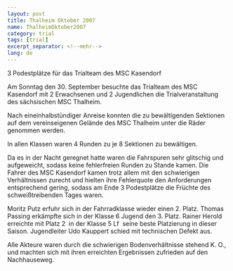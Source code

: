 ```yaml
---
layout: post
title: Thalheim Oktober 2007
name: ThalheimOktober2007
category: trial
tags: [trial]
excerpt_separator: <!--mehr-->
lang: de
---
```


3 Podestplätze für das Trialteam des MSC Kasendorf

<!--mehr-->

Am Sonntag den 30. September besuchte das Trialteam des MSC Kasendorf mit 2 Erwachsenen und 2 Jugendlichen die Trialveranstaltung des s&auml;chsischen MSC Thalheim.

Nach eineinhalbst&uuml;ndiger Anreise konnten die zu bew&auml;ltigenden Sektionen auf dem vereinseigenen Gel&auml;nde des MSC Thalheim unter die R&auml;der genommen werden.

In allen Klassen waren 4 Runden zu je 8 Sektionen zu bew&auml;ltigen.

Da es in der Nacht geregnet hatte waren die Fahrspuren sehr glitschig und aufgeweicht, sodass keine fehlerfreien Runden zu Stande kamen. Die Fahrer des MSC Kasendorf kamen trotz allem mit den schwierigen Verh&auml;ltnissen zurecht und hielten ihre Fehlerquote den Anforderungen entsprechend gering, sodass am Ende 3 Podestpl&auml;tze die Fr&uuml;chte des schwei&szlig;treibenden Tages waren.

Moritz Putz erfuhr sich in der Fahrradklasse wieder einen 2. Platz. Thomas Passing erk&auml;mpfte sich in der Klasse 6 Jugend den 3. Platz. Rainer Herold erreichte mit Platz 2&nbsp; in der Klasse 5 Lf&nbsp; seine beste Platzierung in dieser Saison. Jugendleiter Udo Kauppert schied mit technischen Defekt aus.

Alle Akteure waren durch die schwierigen Bodenverh&auml;ltnisse stehend K. O., und machten sich mit ihren erreichten Ergebnissen zufrieden auf den Nachhauseweg.
